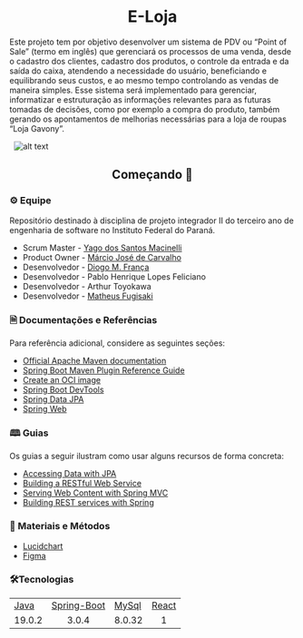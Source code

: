 
<h1 align="center">E-Loja</h1>
Este projeto tem por objetivo desenvolver um sistema de PDV ou “Point of Sale” (termo em inglês) que gerenciará os processos de uma venda, 
desde o cadastro dos clientes, cadastro dos produtos, o controle da entrada e da saída do caixa, atendendo a necessidade do usuário, beneficiando e 
equilibrando seus custos, e ao mesmo tempo controlando as vendas de maneira simples. Esse sistema será implementado para gerenciar, informatizar e 
estruturação as informações relevantes para as futuras tomadas de decisões, como por exemplo a compra do produto, também gerando os apontamentos de 
melhorias necessárias para a loja de roupas “Loja Gavony”.

&nbsp;
![alt text](https://imgbly.com/ib/qJVCLCJvc1.png)

<h2 align="center">Começando 🚀</h2>

### ⚙️ Equipe
Repositório destinado à disciplina de projeto integrador II do terceiro ano de engenharia de software no Instituto Federal do Paraná.
 - Scrum Master - [Yago dos Santos Macinelli](https://github.com/yamacinelli)
 - Product Owner - [Márcio José de Carvalho](https://github.com/MarcioJCarvalho)
 - Desenvolvedor - [Diogo M. França](https://github.com/diogo-meneses-franca)
 - Desenvolvedor - Pablo Henrique Lopes Feliciano
 - Desenvolvedor - Arthur Toyokawa
 - Desenvolvedor - [Matheus Fugisaki](https://github.com/fugisakimatheus)
### 🗎 Documentações e Referências
Para referência adicional, considere as seguintes seções:

* [Official Apache Maven documentation](https://maven.apache.org/guides/index.html)
* [Spring Boot Maven Plugin Reference Guide](https://docs.spring.io/spring-boot/docs/2.7.2/maven-plugin/reference/html/)
* [Create an OCI image](https://docs.spring.io/spring-boot/docs/2.7.2/maven-plugin/reference/html/#build-image)
* [Spring Boot DevTools](https://docs.spring.io/spring-boot/docs/2.7.2/reference/htmlsingle/#using.devtools)
* [Spring Data JPA](https://docs.spring.io/spring-boot/docs/2.7.2/reference/htmlsingle/#data.sql.jpa-and-spring-data)
* [Spring Web](https://docs.spring.io/spring-boot/docs/2.7.2/reference/htmlsingle/#web)

### 🕮 Guias
Os guias a seguir ilustram como usar alguns recursos de forma concreta:

* [Accessing Data with JPA](https://spring.io/guides/gs/accessing-data-jpa/)
* [Building a RESTful Web Service](https://spring.io/guides/gs/rest-service/)
* [Serving Web Content with Spring MVC](https://spring.io/guides/gs/serving-web-content/)
* [Building REST services with Spring](https://spring.io/guides/tutorials/rest/)

### 🔗 Materiais e Métodos
* [Lucidchart](https://lucid.app/lucidchart/258bd7af-08c0-4970-b350-6caba6b6707f/edit?beaconFlowId=AAC567C12B9E5157&page=0_0&invitationId=inv_6aea6866-3950-4be7-aa2f-f52ff5aaa1ee#)
* [Figma](https://www.figma.com/file/tRX0zArqoe5lrIVlP0evEj/PDV-Loja-Gavony?node-id=101-2&t=3p2igXHkDsQOLtEW-0)

### 🛠Tecnologias
<table>
    <tr>
     <td><a align="center" href="https://www.oracle.com/java/technologies/javase/jdk19-archive-downloads.html">Java</a></td>
     <td><a align="center" href="https://spring.io/projects/spring-boot">Spring-Boot</a></td>
     <td><a align="center" href="https://dev.mysql.com/downloads/mysql/">MySql</a></td>
     <td><a align="center" href="https://dev.mysql.com/downloads/mysql/">React</a></td>
    </tr>
    <tr>
        <td align="center">19.0.2</td>
        <td align="center">3.0.4</td>
        <td align="center">8.0.32</td>
        <td align="center">1</td>
    </tr>
</table>

